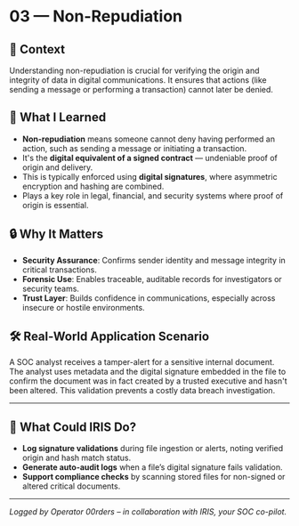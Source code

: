 # 03 — Non-Repudiation

## 🧩 Context  
Understanding non-repudiation is crucial for verifying the origin and integrity of data in digital communications. It ensures that actions (like sending a message or performing a transaction) cannot later be denied.

## 🔧 What I Learned

- **Non-repudiation** means someone cannot deny having performed an action, such as sending a message or initiating a transaction.
- It's the **digital equivalent of a signed contract** — undeniable proof of origin and delivery.
- This is typically enforced using **digital signatures**, where asymmetric encryption and hashing are combined.
- Plays a key role in legal, financial, and security systems where proof of origin is essential.

## 🔒 Why It Matters

- **Security Assurance**: Confirms sender identity and message integrity in critical transactions.
- **Forensic Use**: Enables traceable, auditable records for investigators or security teams.
- **Trust Layer**: Builds confidence in communications, especially across insecure or hostile environments.

## 🛠 Real-World Application Scenario  
A SOC analyst receives a tamper-alert for a sensitive internal document. The analyst uses metadata and the digital signature embedded in the file to confirm the document was in fact created by a trusted executive and hasn't been altered. This validation prevents a costly data breach investigation.

---

## 🤖 What Could IRIS Do?

- **Log signature validations** during file ingestion or alerts, noting verified origin and hash match status.
- **Generate auto-audit logs** when a file’s digital signature fails validation.
- **Support compliance checks** by scanning stored files for non-signed or altered critical documents.

---

*Logged by Operator 00rders – in collaboration with IRIS, your SOC co-pilot.*
